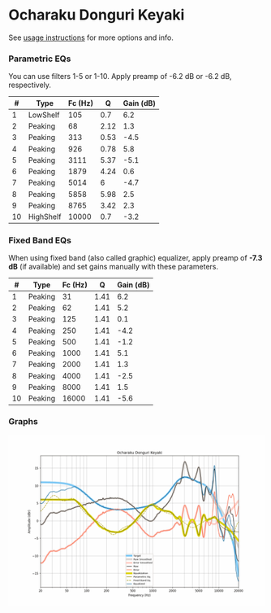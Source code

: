 # Ocharaku Donguri Keyaki
See [usage instructions](https://github.com/jaakkopasanen/AutoEq#usage) for more options and info.

### Parametric EQs
You can use filters 1-5 or 1-10. Apply preamp of -6.2 dB or -6.2 dB, respectively.

|   # | Type      |   Fc (Hz) |    Q |   Gain (dB) |
|-----|-----------|-----------|------|-------------|
|   1 | LowShelf  |       105 | 0.7  |         6.2 |
|   2 | Peaking   |        68 | 2.12 |         1.3 |
|   3 | Peaking   |       313 | 0.53 |        -4.5 |
|   4 | Peaking   |       926 | 0.78 |         5.8 |
|   5 | Peaking   |      3111 | 5.37 |        -5.1 |
|   6 | Peaking   |      1879 | 4.24 |         0.6 |
|   7 | Peaking   |      5014 | 6    |        -4.7 |
|   8 | Peaking   |      5858 | 5.98 |         2.5 |
|   9 | Peaking   |      8765 | 3.42 |         2.3 |
|  10 | HighShelf |     10000 | 0.7  |        -3.2 |

### Fixed Band EQs
When using fixed band (also called graphic) equalizer, apply preamp of **-7.3 dB** (if available) and set gains manually with these parameters.

|   # | Type    |   Fc (Hz) |    Q |   Gain (dB) |
|-----|---------|-----------|------|-------------|
|   1 | Peaking |        31 | 1.41 |         6.2 |
|   2 | Peaking |        62 | 1.41 |         5.2 |
|   3 | Peaking |       125 | 1.41 |         0.1 |
|   4 | Peaking |       250 | 1.41 |        -4.2 |
|   5 | Peaking |       500 | 1.41 |        -1.2 |
|   6 | Peaking |      1000 | 1.41 |         5.1 |
|   7 | Peaking |      2000 | 1.41 |         1.3 |
|   8 | Peaking |      4000 | 1.41 |        -2.5 |
|   9 | Peaking |      8000 | 1.41 |         1.5 |
|  10 | Peaking |     16000 | 1.41 |        -5.6 |

### Graphs
![](./Ocharaku%20Donguri%20Keyaki.png)
